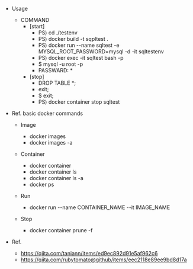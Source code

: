 
- Usage
    - COMMAND
        - [start]
            - PS) cd ./testenv
            - PS) docker build -t sqpltest .
            - PS) docker run --name sqltest -e MYSQL_ROOT_PASSWORD=mysql -d -it sqltestenv
            - PS) docker exec -it sqltest bash -p
            - $ mysql -u root -p
            - PASSWARD: *
        - [stop]
            - DROP TABLE *;
            - exit;
            - $ exit;
            - PS) docker container stop sqltest

- Ref. basic docker commands
    - Image
        - docker images
        - docker images -a

    - Container
        - docker container 
        - docker container ls
        - docker container ls -a
        - docker ps

    - Run
        - docker run --name CONTAINER_NAME --it IMAGE_NAME 

    - Stop
        - docker container prune -f
- Ref.
  - https://qiita.com/taniann/items/ed9ec892d91e5af962c6
  - https://qiita.com/rubytomato@github/items/eec2118e89ee9bd8d17a